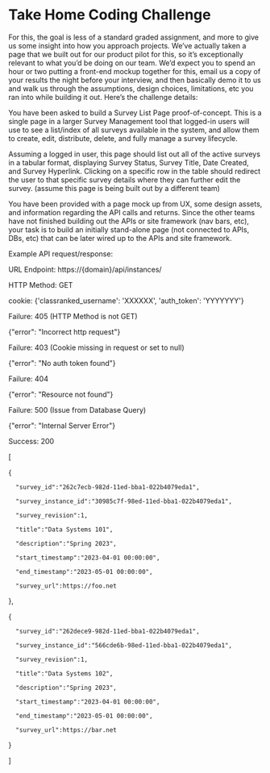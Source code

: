 # Take Home Coding Challenge

For this, the goal is less of a standard graded assignment, and more to give us some insight into how you approach projects. We’ve actually taken a page that we built out for our product pilot for this, so it’s exceptionally relevant to what you’d be doing on our team. We’d expect you to spend an hour or two putting a front-end mockup together for this, email us a copy of your results the night before your interview, and then basically demo it to us and walk us through the assumptions, design choices, limitations, etc you ran into while building it out. Here’s the challenge details:

You have been asked to build a Survey List Page proof-of-concept. This is a single page in a larger Survey Management tool that logged-in users will use to see a list/index of all surveys available in the system, and allow them to create, edit, distribute, delete, and fully manage a survey lifecycle.

Assuming a logged in user, this page should list out all of the active surveys in a tabular format, displaying Survey Status, Survey Title, Date Created, and Survey Hyperlink. Clicking on a specific row in the table should redirect the user to that specific survey details where they can further edit the survey. (assume this page is being built out by a different team)

You have been provided with a page mock up from UX, some design assets, and information regarding the API calls and returns. Since the other teams have not finished building out the APIs or site framework (nav bars, etc), your task is to build an initially stand-alone page (not connected to APIs, DBs, etc) that can be later wired up to the APIs and site framework.

Example API request/response:

URL Endpoint: https://{domain}/api/instances/

HTTP Method: GET

cookie: {'classranked_username': 'XXXXXX', 'auth_token': 'YYYYYYY'}

Failure: 405 (HTTP Method is not GET)

{"error": "Incorrect http request"}

Failure: 403 (Cookie missing in request or set to null)

{"error": "No auth token found"}

Failure: 404

{"error": "Resource not found"}

Failure: 500 (Issue from Database Query)

{"error": "Internal Server Error"}

Success: 200

[

{

      "survey_id":"262c7ecb-982d-11ed-bba1-022b4079eda1",

      "survey_instance_id":"30985c7f-98ed-11ed-bba1-022b4079eda1",

      "survey_revision":1,

      "title":"Data Systems 101",

      "description":"Spring 2023",

      "start_timestamp":"2023-04-01 00:00:00",

      "end_timestamp":"2023-05-01 00:00:00",

      "survey_url":https://foo.net

},

{

      "survey_id":"262dece9-982d-11ed-bba1-022b4079eda1",

      "survey_instance_id":"566cde6b-98ed-11ed-bba1-022b4079eda1",

      "survey_revision":1,

      "title":"Data Systems 102",

      "description":"Spring 2023",

      "start_timestamp":"2023-04-01 00:00:00",

      "end_timestamp":"2023-05-01 00:00:00",

      "survey_url":https://bar.net

}

]
